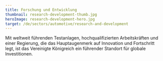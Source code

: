 ```yaml
---
title: Forschung und Entwicklung
thumbnail: research-development-thumb.jpg
heroImage: research-development-hero.jpg
target: /de/sectors/automotive/research-and-development
---
```


Mit weltweit führenden Testanlagen, hochqualifizierten Arbeitskräften und einer Regierung, die das Hauptaugenmerk auf Innovation und Fortschritt legt, ist das Vereinigte Königreich ein führender Standort für globale Investitionen.